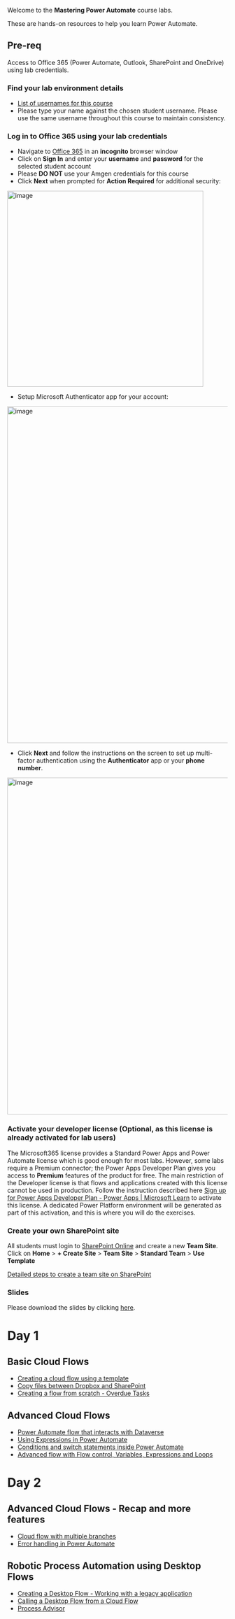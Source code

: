 
Welcome to the __Mastering Power Automate__ course labs.

These are hands-on resources to help you learn Power Automate.

## Pre-req

Access to Office 365 (Power Automate, Outlook, SharePoint and OneDrive) using lab credentials.

### Find your lab environment details
- [List of usernames for this course](https://edumscloud-my.sharepoint.com/:x:/g/personal/siddharthdwn_edumscloud_onmicrosoft_com/ETGAI96lJSJJvabhN1Ni6ioBrteRjWJ-TVz3JCqhLJ0MXg?e=uOBXt8)
- Please type your name against the chosen student username. Please use the same username throughout this course to maintain consistency.

### Log in to Office 365 using your lab credentials
- Navigate to [Office 365](https://www.office.com/) in an **incognito** browser window
- Click on **Sign In** and enter your **username** and **password** for the selected student account
- Please **DO NOT** use your Amgen credentials for this course
- Click **Next** when prompted for **Action Required** for additional security:

<img width="448" alt="image" src="https://github.com/user-attachments/assets/c66963ef-364d-4e5c-93db-c97be8fac003">

- Setup Microsoft Authenticator app for your account:

<img width="770" alt="image" src="https://github.com/user-attachments/assets/1d7f8cb3-2fc0-47ae-999e-289001dc3fad">

- Click **Next** and follow the instructions on the screen to set up multi-factor authentication using the **Authenticator** app or your **phone number**.

<img width="770" alt="image" src="https://github.com/user-attachments/assets/fb765253-e26d-4a27-b925-80ccb2c1bf33">




### Activate your developer license (Optional, as this license is already activated for lab users)
The Microsoft365 license provides a Standard Power Apps and Power Automate license which is good enough for most labs. However, some labs require a Premium connector; the Power Apps Developer Plan gives you access to __Premium__ features of the product for free. The main restriction of the Developer license is that flows and applications created with this license cannot be used in production.
Follow the instruction described here [Sign up for Power Apps Developer Plan - Power Apps | Microsoft Learn](https://learn.microsoft.com/en-us/power-platform/developer/plan) to activate this license.
A dedicated Power Platform environment will be generated as part of this activation, and this is where you will do the exercises.


### Create your own SharePoint site 

All students must login to [SharePoint Online](https://edumscloud.sharepoint.com/) and create a new __Team Site__.
Click on __Home__ > __+ Create Site__ > __Team Site__ > __Standard Team__ > __Use Template__

[Detailed steps to create a team site on SharePoint](https://support.microsoft.com/en-us/office/create-a-team-site-in-sharepoint-ef10c1e7-15f3-42a3-98aa-b5972711777d)


### Slides
Please download the slides by clicking [here](https://edumscloud-my.sharepoint.com/:f:/g/personal/siddharthdwn_edumscloud_onmicrosoft_com/Ek93qf0hddVAhs5HgB90czkBxqzJG7Aztzx43ZUPfxwgLQ?e=3ZCqah).


# Day 1

## Basic Cloud Flows

- [Creating a cloud flow using a template](labs/cloudflows/basic/templateflow/README.md)
- [Copy files between Dropbox and SharePoint](labs/cloudflows/basic/copyflow/README.md)
- [Creating a flow from scratch - Overdue Tasks](labs/cloudflows/basic/flowfromscratch/README.md)

## Advanced Cloud Flows
- [Power Automate flow that interacts with Dataverse](labs/cloudflows/advanced/dataverseflow/README.md)
- [Using Expressions in Power Automate](labs/cloudflows/advanced/expressions/README.md)
- [Conditions and switch statements inside Power Automate](labs/cloudflows/advanced/controlflow/README.md)
- [Advanced flow with Flow control, Variables, Expressions and Loops](labs/cloudflows/advanced/advflow/README.md)

# Day 2

## Advanced Cloud Flows - Recap and more features
- [Cloud flow with multiple branches](labs/cloudflows/advanced/branches/README.md)
- [Error handling in Power Automate](labs/cloudflows/advanced/errorhandling/README.md)

## Robotic Process Automation using Desktop Flows
- [Creating a Desktop Flow - Working with a legacy application](labs/rpa/desktopflow/README.md)
- [Calling a Desktop Flow from a Cloud Flow](labs/rpa/integration/README.md)
- [Process Advisor](labs/rpa/processadvisor/README.md)
